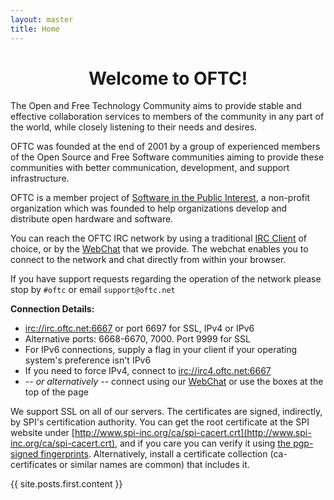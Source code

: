 ```yaml
---
layout: master
title: Home
---
```

# <center>Welcome to OFTC!</center> #

The Open and Free Technology Community aims to provide stable and effective collaboration services to members of the community in any part of the world, while
closely listening to their needs and desires.

OFTC was founded at the end of 2001 by a group of experienced members of the Open Source and Free Software communities aiming to provide these communities with better communication, development, and support infrastructure.

OFTC is a member project of [Software in the Public Interest](http://www.spi-inc.org/), a non-profit organization which was founded to help organizations develop and distribute open hardware and software.

You can reach the OFTC IRC network by using a traditional [IRC Client](http://en.wikipedia.org/wiki/List_of_IRC_clients) of choice, or by the [WebChat](WebChat) that we provide. The webchat enables you to connect to the network and chat directly from within your browser.

If you have support requests regarding the operation of the network please stop by ``` #oftc ``` or email ``` support@oftc.net ```

**Connection Details:**

 * [irc://irc.oftc.net:6667](irc://irc.oftc.net:6667) or port 6697 for SSL, IPv4 or IPv6
 * Alternative ports: 6668-6670, 7000. Port 9999 for SSL 
 * For IPv6 connections, supply a flag in your client if your operating system's preference isn't IPv6
 * If you need to force IPv4, connect to [irc://irc4.oftc.net:6667](irc://irc4.oftc.net:6667)
 * *-- or alternatively --* connect using our [WebChat](WebChat) or use the boxes at the top of the page

We support SSL on all of our servers.  The certificates are signed, indirectly, by SPI's certification authority.  You can get the root certificate at the SPI website under [http://www.spi-inc.org/ca/spi-cacert.crt](http://www.spi-inc.org/ca/spi-cacert.crt), and if you care you can verify it using [the pgp-signed fingerprints](http://www.spi-inc.org/ca/spi-cacert.fingerprint.txt). Alternatively, install a certificate collection (ca-certificates or similar names are common) that includes it.

<div class='body'>{{ site.posts.first.content }}</div>
